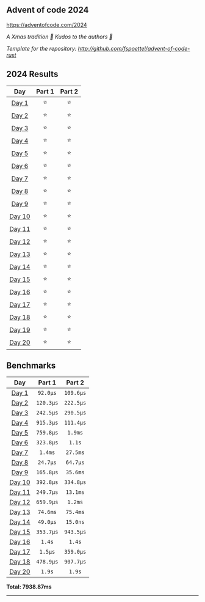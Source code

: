 ## Advent of code 2024

https://adventofcode.com/2024

_A Xmas tradition 🎅 Kudos to the authors 🎉_


_Template for the repository: http://github.com/fspoettel/advent-of-code-rust_


<!--- advent_readme_stars table --->
## 2024 Results

| Day | Part 1 | Part 2 |
| :---: | :---: | :---: |
| [Day 1](https://adventofcode.com/2024/day/1) | ⭐ | ⭐ |
| [Day 2](https://adventofcode.com/2024/day/2) | ⭐ | ⭐ |
| [Day 3](https://adventofcode.com/2024/day/3) | ⭐ | ⭐ |
| [Day 4](https://adventofcode.com/2024/day/4) | ⭐ | ⭐ |
| [Day 5](https://adventofcode.com/2024/day/5) | ⭐ | ⭐ |
| [Day 6](https://adventofcode.com/2024/day/6) | ⭐ | ⭐ |
| [Day 7](https://adventofcode.com/2024/day/7) | ⭐ | ⭐ |
| [Day 8](https://adventofcode.com/2024/day/8) | ⭐ | ⭐ |
| [Day 9](https://adventofcode.com/2024/day/9) | ⭐ | ⭐ |
| [Day 10](https://adventofcode.com/2024/day/10) | ⭐ | ⭐ |
| [Day 11](https://adventofcode.com/2024/day/11) | ⭐ | ⭐ |
| [Day 12](https://adventofcode.com/2024/day/12) | ⭐ | ⭐ |
| [Day 13](https://adventofcode.com/2024/day/13) | ⭐ | ⭐ |
| [Day 14](https://adventofcode.com/2024/day/14) | ⭐ | ⭐ |
| [Day 15](https://adventofcode.com/2024/day/15) | ⭐ | ⭐ |
| [Day 16](https://adventofcode.com/2024/day/16) | ⭐ | ⭐ |
| [Day 17](https://adventofcode.com/2024/day/17) | ⭐ | ⭐ |
| [Day 18](https://adventofcode.com/2024/day/18) | ⭐ | ⭐ |
| [Day 19](https://adventofcode.com/2024/day/19) | ⭐ | ⭐ |
| [Day 20](https://adventofcode.com/2024/day/20) | ⭐ | ⭐ |
<!--- advent_readme_stars table --->

<!--- benchmarking table --->
## Benchmarks

| Day | Part 1 | Part 2 |
| :---: | :---: | :---:  |
| [Day 1](./src/bin/01.rs) | `92.0µs` | `109.6µs` |
| [Day 2](./src/bin/02.rs) | `120.3µs` | `222.5µs` |
| [Day 3](./src/bin/03.rs) | `242.5µs` | `290.5µs` |
| [Day 4](./src/bin/04.rs) | `915.3µs` | `111.4µs` |
| [Day 5](./src/bin/05.rs) | `759.8µs` | `1.9ms` |
| [Day 6](./src/bin/06.rs) | `323.8µs` | `1.1s` |
| [Day 7](./src/bin/07.rs) | `1.4ms` | `27.5ms` |
| [Day 8](./src/bin/08.rs) | `24.7µs` | `64.7µs` |
| [Day 9](./src/bin/09.rs) | `165.8µs` | `35.6ms` |
| [Day 10](./src/bin/10.rs) | `392.8µs` | `334.8µs` |
| [Day 11](./src/bin/11.rs) | `249.7µs` | `13.1ms` |
| [Day 12](./src/bin/12.rs) | `659.9µs` | `1.2ms` |
| [Day 13](./src/bin/13.rs) | `74.6ms` | `75.4ms` |
| [Day 14](./src/bin/14.rs) | `49.0µs` | `15.0ns` |
| [Day 15](./src/bin/15.rs) | `353.7µs` | `943.5µs` |
| [Day 16](./src/bin/16.rs) | `1.4s` | `1.4s` |
| [Day 17](./src/bin/17.rs) | `1.5µs` | `359.0µs` |
| [Day 18](./src/bin/18.rs) | `478.9µs` | `907.7µs` |
| [Day 20](./src/bin/20.rs) | `1.9s` | `1.9s` |

**Total: 7938.87ms**
<!--- benchmarking table --->

---
